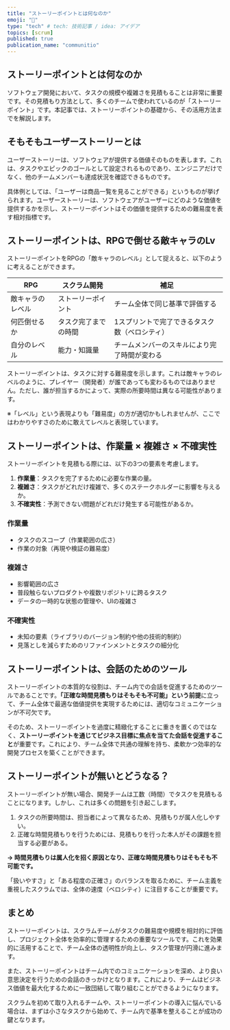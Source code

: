 ```yaml
---
title: "ストーリーポイントとは何なのか"
emoji: "🔢"
type: "tech" # tech: 技術記事 / idea: アイデア
topics: [scrum]
published: true
publication_name: "communitio"
---
```


## ストーリーポイントとは何なのか

ソフトウェア開発において、タスクの規模や複雑さを見積もることは非常に重要です。その見積もり方法として、多くのチームで使われているのが「ストーリーポイント」です。本記事では、ストーリーポイントの基礎から、その活用方法までを解説します。

## そもそもユーザーストーリーとは

ユーザーストーリーは、ソフトウェアが提供する価値そのものを表します。これは、タスクやエピックのゴールとして設定されるものであり、エンジニアだけでなく、他のチームメンバーも達成状況を確認できるものです。

具体例としては、「ユーザーは商品一覧を見ることができる」というものが挙げられます。ユーザーストーリーは、ソフトウェアがユーザーにどのような価値を提供するかを示し、ストーリーポイントはその価値を提供するための難易度を表す相対指標です。

## ストーリーポイントは、RPGで倒せる敵キャラのLv

ストーリーポイントをRPGの「敵キャラのレベル」として捉えると、以下のように考えることができます。

| RPG | スクラム開発 | 補足 |
| --- | --- | --- |
| 敵キャラのレベル | ストーリーポイント | チーム全体で同じ基準で評価する |
| 何匹倒せるか | タスク完了までの時間 | 1スプリントで完了できるタスク数（ベロシティ） |
| 自分のレベル | 能力・知識量 | チームメンバーのスキルにより完了時間が変わる |

ストーリーポイントは、タスクに対する難易度を示します。これは敵キャラのレベルのように、プレイヤー（開発者）が誰であっても変わるものではありません。ただし、誰が担当するかによって、実際の所要時間は異なる可能性があります。

※「レベル」という表現よりも「難易度」の方が適切かもしれませんが、ここではわかりやすさのために敢えてレベルと表現しています。

## ストーリーポイントは、作業量 × 複雑さ × 不確実性

ストーリーポイントを見積もる際には、以下の3つの要素を考慮します。

1. **作業量**：タスクを完了するために必要な作業の量。
2. **複雑さ**：タスクがどれだけ複雑で、多くのステークホルダーに影響を与えるか。
3. **不確実性**：予測できない問題がどれだけ発生する可能性があるか。

### 作業量
- タスクのスコープ（作業範囲の広さ）
- 作業の対象（再現や検証の難易度）

### 複雑さ
- 影響範囲の広さ
- 普段触らないプロダクトや複数リポジトリに跨るタスク
- データの一時的な状態の管理や、UIの複雑さ

### 不確実性
- 未知の要素（ライブラリのバージョン制約や他の技術的制約）
- 見落としを減らすためのリファインメントとタスクの細分化

## ストーリーポイントは、会話のためのツール

ストーリーポイントの本質的な役割は、チーム内での会話を促進するためのツールであることです。**「正確な時間見積もりはそもそも不可能」という前提**に立って、チーム全体で最適な価値提供を実現するためには、適切なコミュニケーションが不可欠です。

そのため、ストーリーポイントを過度に精緻化することに重きを置くのではなく、**ストーリーポイントを通じてビジネス目標に焦点を当てた会話を促進すること**が重要です。これにより、チーム全体で共通の理解を持ち、柔軟かつ効率的な開発プロセスを築くことができます。

## ストーリーポイントが無いとどうなる？

ストーリーポイントが無い場合、開発チームは工数（時間）でタスクを見積もることになります。しかし、これは多くの問題を引き起こします。

1. タスクの所要時間は、担当者によって異なるため、見積もりが属人化しやすい。
2. 正確な時間見積もりを行うためには、見積もりを行った本人がその課題を担当する必要がある。

**→ 時間見積もりは属人化を招く原因となり、正確な時間見積もりはそもそも不可能です。**

「扱いやすさ」と「ある程度の正確さ」のバランスを取るために、チーム主義を重視したスクラムでは、全体の速度（ベロシティ）に注目することが重要です。

## まとめ

ストーリーポイントは、スクラムチームがタスクの難易度や規模を相対的に評価し、プロジェクト全体を効率的に管理するための重要なツールです。これを効果的に活用することで、チーム全体の透明性が向上し、タスク管理が円滑に進みます。

また、ストーリーポイントはチーム内でのコミュニケーションを深め、より良い意思決定を行うための会話のきっかけとなります。これにより、チームはビジネス価値を最大化するために一致団結して取り組むことができるようになります。

スクラムを初めて取り入れるチームや、ストーリーポイントの導入に悩んでいる場合は、まずは小さなタスクから始めて、チーム内で基準を整えることが成功の鍵となります。

